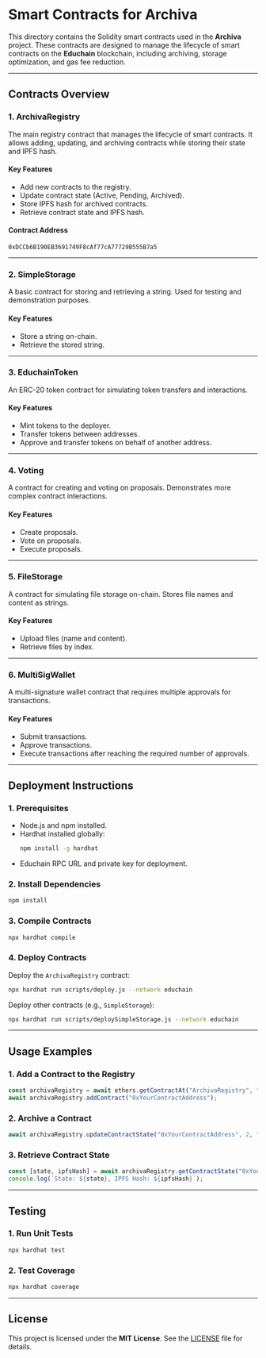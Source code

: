 # **Smart Contracts for Archiva**

This directory contains the Solidity smart contracts used in the **Archiva** project. These contracts are designed to manage the lifecycle of smart contracts on the **Educhain** blockchain, including archiving, storage optimization, and gas fee reduction.

---

## **Contracts Overview**

### **1. ArchivaRegistry**
The main registry contract that manages the lifecycle of smart contracts. It allows adding, updating, and archiving contracts while storing their state and IPFS hash.

#### **Key Features**
- Add new contracts to the registry.
- Update contract state (Active, Pending, Archived).
- Store IPFS hash for archived contracts.
- Retrieve contract state and IPFS hash.

#### **Contract Address**
```
0xDCCb6B190EB3691749F8cAf77cA77729B555B7a5
```

---

### **2. SimpleStorage**
A basic contract for storing and retrieving a string. Used for testing and demonstration purposes.

#### **Key Features**
- Store a string on-chain.
- Retrieve the stored string.

---

### **3. EduchainToken**
An ERC-20 token contract for simulating token transfers and interactions.

#### **Key Features**
- Mint tokens to the deployer.
- Transfer tokens between addresses.
- Approve and transfer tokens on behalf of another address.

---

### **4. Voting**
A contract for creating and voting on proposals. Demonstrates more complex contract interactions.

#### **Key Features**
- Create proposals.
- Vote on proposals.
- Execute proposals.

---

### **5. FileStorage**
A contract for simulating file storage on-chain. Stores file names and content as strings.

#### **Key Features**
- Upload files (name and content).
- Retrieve files by index.

---

### **6. MultiSigWallet**
A multi-signature wallet contract that requires multiple approvals for transactions.

#### **Key Features**
- Submit transactions.
- Approve transactions.
- Execute transactions after reaching the required number of approvals.

---

## **Deployment Instructions**

### **1. Prerequisites**
- Node.js and npm installed.
- Hardhat installed globally:
  ```bash
  npm install -g hardhat
  ```
- Educhain RPC URL and private key for deployment.

### **2. Install Dependencies**
```bash
npm install
```

### **3. Compile Contracts**
```bash
npx hardhat compile
```

### **4. Deploy Contracts**
Deploy the `ArchivaRegistry` contract:
```bash
npx hardhat run scripts/deploy.js --network educhain
```

Deploy other contracts (e.g., `SimpleStorage`):
```bash
npx hardhat run scripts/deploySimpleStorage.js --network educhain
```

---

## **Usage Examples**

### **1. Add a Contract to the Registry**
```javascript
const archivaRegistry = await ethers.getContractAt("ArchivaRegistry", "0xDCCb6B190EB3691749F8cAf77cA77729B555B7a5");
await archivaRegistry.addContract("0xYourContractAddress");
```

### **2. Archive a Contract**
```javascript
await archivaRegistry.updateContractState("0xYourContractAddress", 2, "QmExampleHash");
```

### **3. Retrieve Contract State**
```javascript
const [state, ipfsHash] = await archivaRegistry.getContractState("0xYourContractAddress");
console.log(`State: ${state}, IPFS Hash: ${ipfsHash}`);
```

---

## **Testing**

### **1. Run Unit Tests**
```bash
npx hardhat test
```

### **2. Test Coverage**
```bash
npx hardhat coverage
```

---

## **License**
This project is licensed under the **MIT License**. See the [LICENSE](LICENSE) file for details.
